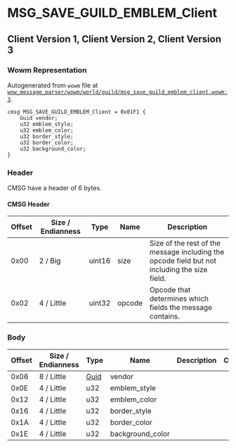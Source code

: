 # MSG_SAVE_GUILD_EMBLEM_Client

## Client Version 1, Client Version 2, Client Version 3

### Wowm Representation

Autogenerated from `wowm` file at [`wow_message_parser/wowm/world/guild/msg_save_guild_emblem_client.wowm:3`](https://github.com/gtker/wow_messages/tree/main/wow_message_parser/wowm/world/guild/msg_save_guild_emblem_client.wowm#L3).
```rust,ignore
cmsg MSG_SAVE_GUILD_EMBLEM_Client = 0x01F1 {
    Guid vendor;
    u32 emblem_style;
    u32 emblem_color;
    u32 border_style;
    u32 border_color;
    u32 background_color;
}
```
### Header

CMSG have a header of 6 bytes.

#### CMSG Header

| Offset | Size / Endianness | Type   | Name   | Description |
| ------ | ----------------- | ------ | ------ | ----------- |
| 0x00   | 2 / Big           | uint16 | size   | Size of the rest of the message including the opcode field but not including the size field.|
| 0x02   | 4 / Little        | uint32 | opcode | Opcode that determines which fields the message contains.|

### Body

| Offset | Size / Endianness | Type | Name | Description | Comment |
| ------ | ----------------- | ---- | ---- | ----------- | ------- |
| 0x06 | 8 / Little | [Guid](../spec/packed-guid.md) | vendor |  |  |
| 0x0E | 4 / Little | u32 | emblem_style |  |  |
| 0x12 | 4 / Little | u32 | emblem_color |  |  |
| 0x16 | 4 / Little | u32 | border_style |  |  |
| 0x1A | 4 / Little | u32 | border_color |  |  |
| 0x1E | 4 / Little | u32 | background_color |  |  |

